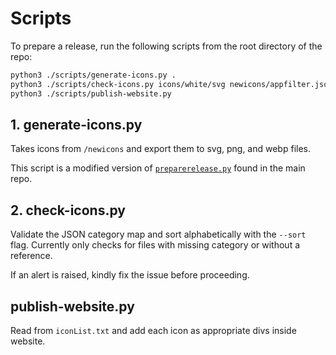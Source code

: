 # Scripts

To prepare a release, run the following scripts from the root directory of the repo:

```bash
python3 ./scripts/generate-icons.py .
python3 ./scripts/check-icons.py icons/white/svg newicons/appfilter.json --sort
python3 ./scripts/publish-website.py
```

## 1. generate-icons.py

Takes icons from `/newicons` and export them to svg, png, and webp files.

This script is a modified version of [`preparerelease.py`](https://github.com/Arcticons-Team/Arcticons/blob/main/scripts/preparerelease.py) found in the main repo.

## 2. check-icons.py

Validate the JSON category map and sort alphabetically with the `--sort` flag. Currently only checks for files with missing category or without a reference.

If an alert is raised, kindly fix the issue before proceeding.

## publish-website.py

Read from `iconList.txt` and add each icon as appropriate divs inside website.
